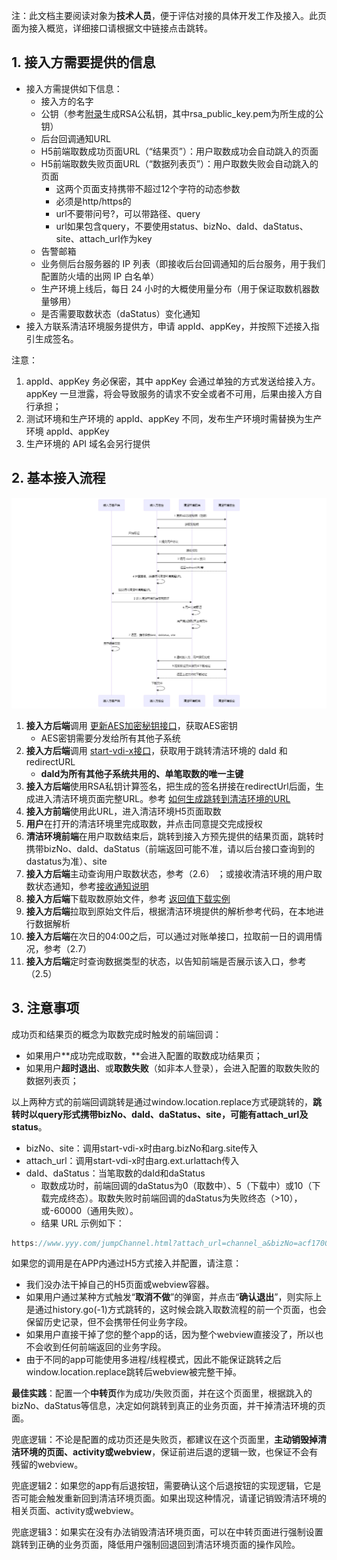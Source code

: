 注：此文档主要阅读对象为**技术人员**，便于评估对接的具体开发工作及接入。此页面为接入概览，详细接口请根据文中链接点击跳转。

## 1. 接入方需要提供的信息
* 接入方需提供如下信息：
  * 接入方的名字
  * 公钥（参考[附录](/zh/access/appendix?id=_6-如何生成rsa公私钥)生成RSA公私钥，其中rsa_public_key.pem为所生成的公钥）
  * 后台回调通知URL
  * H5前端取数成功页面URL（“结果页”）：用户取数成功会自动跳入的页面
  * H5前端取数失败页面URL（“数据列表页”）：用户取数失败会自动跳入的页面
    * 这两个页面支持携带不超过12个字符的动态参数
    * 必须是http/https的
    * url不要带问号?，可以带路径、query
    * url如果包含query，不要使用status、bizNo、daId、daStatus、site、attach_url作为key
  * 告警邮箱
  * 业务侧后台服务器的 IP 列表（即接收后台回调通知的后台服务，用于我们配置防火墙的出网 IP 白名单）
  * 生产环境上线后，每日 24 小时的大概使用量分布（用于保证取数机器数量够用）
  * 是否需要取数状态（daStatus）变化通知
* 接入方联系清洁环境服务提供方，申请 appId、appKey，并按照下述接入指引生成签名。  

注意：
1. appId、appKey 务必保密，其中 appKey 会通过单独的方式发送给接入方。appKey 一旦泄露，将会导致服务的请求不安全或者不可用，后果由接入方自行承担；  
2. 测试环境和生产环境的 appId、appKey 不同，发布生产环境时需替换为生产环境 appId、appKey  
3. 生产环境的 API 域名会另行提供  


## 2.  基本接入流程
![image](./2-1.png)


1. **接入方后端**调用 [更新AES加密秘钥接口](/zh/access/main?id=_21-更新aes加密秘钥接口)，获取AES密钥
    * AES密钥需要分发给所有其他子系统
2. **接入方后端**调用 [start-vdi-x接口](/zh/access/main?id=_23-start-vdi-x-接口)，获取用于跳转清洁环境的 daId 和 redirectURL
    * **daId为所有其他子系统共用的、单笔取数的唯一主键**
3. **接入方后端**使用RSA私钥计算签名，把生成的签名拼接在redirectUrl后面，生成进入清洁环境页面完整URL。参考 [如何生成跳转到清洁环境的URL](/zh/access/main?id=_231-生成清洁环境的-url)
4. **接入方前端**使用此URL，进入清洁环境H5页面取数
5. **用户**在打开的清洁环境里完成取数，并点击同意提交完成授权
6. **清洁环境前端**在用户取数结束后，跳转到接入方预先提供的结果页面，跳转时携带bizNo、daId、daStatus（前端返回可能不准，请以后台接口查询到的dastatus为准）、site
7. **接入方后端**主动查询用户取数状态，参考（2.6） ；或接收清洁环境的用户取数状态通知，参考[接收通知说明](/zh/access/main?id=_3-通知接入方的相关接口说明)
8. **接入方后端**下载取数原始文件，参考 [返回值下载实例](/zh/access/main?id=_34-返回值下载实例)
9. **接入方后端**拉取到原始文件后，根据清洁环境提供的解析参考代码，在本地进行数据解析
10. **接入方后端**在次日的04:00之后，可以通过对账单接口，拉取前一日的调用情况，参考（2.7）
11. **接入方后端**定时查询数据类型的状态，以告知前端是否展示该入口，参考（2.5）


## 3.  注意事项 

成功页和结果页的概念为取数完成时触发的前端回调：
* 如果用户**成功完成取数，**会进入配置的取数成功结果页；  
* 如果用户**超时退出**、或**取数失败**（如非本人登录），会进入配置的取数失败的数据列表页；  

以上两种方式的前端回调跳转是通过window.location.replace方式硬跳转的，**跳转时以query形式携带bizNo、daId、daStatus、site，可能有attach_url及status**。  
* bizNo、site：调用start-vdi-x时由arg.bizNo和arg.site传入
* attach_url：调用start-vdi-x时由arg.ext.urlattach传入
* daId、daStatus：当笔取数的daId和daStatus
  * 取数成功时，前端回调的daStatus为0（取数中）、5（下载中）或10（下载完成终态）。取数失败时前端回调的daStatus为失败终态（>10），或-60000（通用失败）。
  * 结果 URL 示例如下：
```java
https://www.yyy.com/jumpChannel.html?attach_url=channel_a&bizNo=acf1700443444e7b9206c6d5b36ec955&daId=zd240e1e1722158295759228928&site=app-tax-income&daStatus=10
```  

如果您的调用是在APP内通过H5方式接入并配置，请注意：
* 我们没办法干掉自己的H5页面或webview容器。  
* 如果用户通过某种方式触发“**取消不做**”的弹窗，并点击“**确认退出**”，则实际上是通过history.go(-1)方式跳转的，这时候会跳入取数流程的前一个页面，也会保留历史记录，但不会携带任何业务字段。  
* 如果用户直接干掉了您的整个app的话，因为整个webview直接没了，所以也不会收到任何前端返回的业务字段。  
* 由于不同的app可能使用多进程/线程模式，因此不能保证跳转之后window.location.replace跳转后webview被完整干掉。 

**最佳实践**：配置一个**中转页**作为成功/失败页面，并在这个页面里，根据跳入的bizNo、daStatus等信息，决定如何跳转到真正的业务页面，并干掉清洁环境的页面。  

兜底逻辑：不论是配置的成功页还是失败页，都建议在这个页面里，**主动销毁掉清洁环境的页面、activity或webview**，保证前进后退的逻辑一致，也保证不会有残留的webview。

兜底逻辑2：如果您的app有后退按钮，需要确认这个后退按钮的实现逻辑，它是否可能会触发重新回到清洁环境页面。如果出现这种情况，请谨记销毁清洁环境的相关页面、activity或webview。

兜底逻辑3：如果实在没有办法销毁清洁环境页面，可以在中转页面进行强制设置跳转到正确的业务页面，降低用户强制回退回到清洁环境页面的操作风险。

